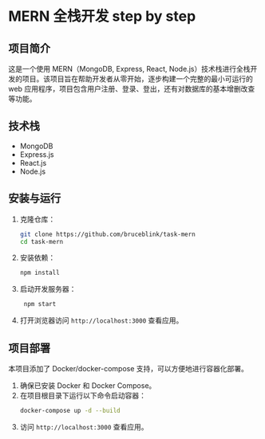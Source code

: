 # MERN 全栈开发 step by step



## 项目简介
这是一个使用 MERN（MongoDB, Express, React, Node.js）技术栈进行全栈开发的项目。该项目旨在帮助开发者从零开始，逐步构建一个完整的最小可运行的 web 应用程序，项目包含用户注册、登录、登出，还有对数据库的基本增删改查等功能。

## 技术栈

- MongoDB
- Express.js
- React.js
- Node.js

## 安装与运行

1. 克隆仓库：
   ```bash
   git clone https://github.com/bruceblink/task-mern
   cd task-mern
2. 安装依赖：
   ```bash
   npm install
   ```
3. 启动开发服务器：
   ```bash
    npm start
   ```
4. 打开浏览器访问 `http://localhost:3000` 查看应用。

## 项目部署
本项目添加了 Docker/docker-compose 支持，可以方便地进行容器化部署。
1. 确保已安装 Docker 和 Docker Compose。
2. 在项目根目录下运行以下命令启动容器：
   ```bash
   docker-compose up -d --build
   ```
3. 访问 `http://localhost:3000` 查看应用。
